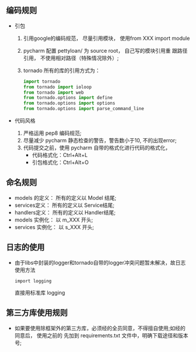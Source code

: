 ## 编码规则 ##
* 引包
  1. 引用google的编码规范， 尽量引用模块， 使用from XXX import module
  2.  pycharm 配置 pettyloan/ 为 source root， 自己写的模块引用重 跟路径引用，
  不使用相对路径（特殊情况除外）;
  3.  tornado 所有的库的引用方式为：

        ```python
        import tornado
        from tornado import ioloop
        from tornado import web
        from tornado.options import define
        from tornado.options import options
        from tornado.options import parse_command_line
        ```

* 代码风格
  1. 严格运用 pep8 编码规范;
  2. 尽量减少 pycharm 静态检查的警告，警告数小于10, 不的出现error;
  3. 代码提交之前，使用 pycharm 自带的格式化进行代码的格式化，
        - 代码格式化：Ctrl+Alt+L
        - 引包格式化：Ctrl+Alt+O

## 命名规则 ##
 * models 的定义： 所有的定义以 Model 结尾;
 * services定义： 所有的定义以 Service结尾;
 * handlers定义： 所有的定义以 Handler结尾;
 * models 实例化： 以 m_XXX 开头;
 * services 实例化： 以 s_XXX 开头;

## 日志的使用 ##
 * 由于libs中封装的logger和tornado自带的logger冲突问题暂未解决，故日志使用方法
      ```
      import logging
      ```
    直接用标准库 logging

## 第三方库使用规则 ##
* 如果要使用除框架外的第三方库，必须经的全员同意，不得擅自使用;如经的同意后， 使用之前的
先加到 requirements.txt 文件中，明确下载途径和版本号;
